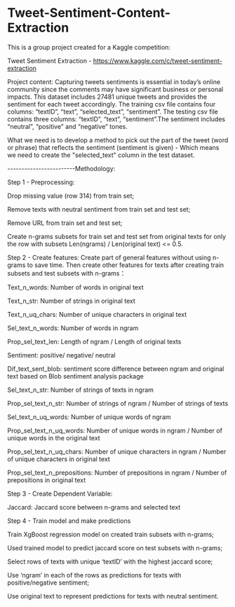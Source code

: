 # Tweet-Sentiment-Content-Extraction


This is a group project created for a Kaggle competition: 

Tweet Sentiment Extraction - https://www.kaggle.com/c/tweet-sentiment-extraction

Project content:
Capturing tweets sentiments is essential in today’s online community since the comments may have significant business or personal impacts. This dataset includes 27481 unique tweets and provides the sentiment for each tweet accordingly. The training csv file contains four columns: “textID”, “text”, “selected_text”, “sentiment”. The testing csv file contains three columns: “textID”, “text”, “sentiment”.The sentiment includes “neutral”, “positive” and “negative” tones.

What we need is to develop a method to pick out the part of the tweet (word or phrase) that reflects the sentiment (sentiment is given) - Which means we need to create the "selected_text" column in the test dataset.

------------------------Methodology:


Step 1 - Preprocessing:

Drop missing value (row 314) from train set;

Remove texts with neutral sentiment from train set and test set;

Remove URL from train set and test set;

Create n-grams subsets for train set and test set from original texts for only the row with subsets Len(ngrams) / Len(original text) <= 0.5.



Step 2 - Create features: Create part of general features without using n-grams to save time. Then create other features for texts after creating train subsets and test subsets with n-grams：

Text_n_words: Number of words in original text

Text_n_str: Number of strings in original text

Text_n_uq_chars: Number of unique characters in original text

Sel_text_n_words: Number of words in ngram

Prop_sel_text_len: Length of ngram / Length of original texts

Sentiment: positive/ negative/ neutral

Dif_text_sent_blob: sentiment score difference between ngram and original text based on Blob sentiment analysis package

Sel_text_n_str: Number of strings of texts in ngram

Prop_sel_text_n_str: Number of strings of ngram / Number of strings of texts

Sel_text_n_uq_words: Number of unique words of ngram

Prop_sel_text_n_uq_words: Number of unique words in ngram / Number of unique words in the original text

Prop_sel_text_n_uq_chars: Number of unique characters in ngram / Number of unique characters in original text

Prop_sel_text_n_prepositions: Number of prepositions in ngram / Number of prepositions in original text



Step 3 - Create Dependent Variable:

Jaccard: Jaccard score between n-grams and selected text



Step 4 - Train model and make predictions

Train XgBoost regression model on created train subsets with n-grams;

Used trained model to predict jaccard score on test subsets with n-grams;

Select rows of texts with unique ‘textID’ with the highest jaccard score;

Use ‘ngram’ in each of the rows as predictions for texts with positive/negative sentiment;

Use original text to represent predictions for texts with neutral sentiment.
